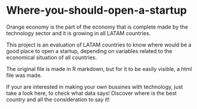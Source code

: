 # Where-you-should-open-a-startup

Orange economy is the part of the economy that is complete made by the technology sector and it is growing in all LATAM countries.

This project is an evaluation of LATAM countries to know where would be a good place to open a startup, depending on variables related to the economical situation of all countries.

The original file is made in R markdown, but for it to be easily visible, a html file was made.

If your are interested in making your own bussines with technology, just take a look here, to check what data says!
Discover where is the best country and all the consideration to say it!

